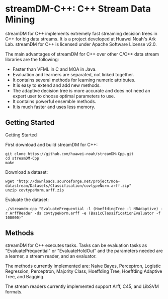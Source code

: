 streamDM-C++: C++ Stream Data Mining 
=================

streamDM for C++ implements extremely fast streaming decision trees in C++ for big data streams. It is a project developed at Huawei Noah's Ark Lab. streamDM for C++ is licensed under Apache Software License v2.0.

The main advantages of streamDM for C++ over other C/C++ data stream libraries are the following:

- Faster than VFML in C and MOA in Java.
- Evaluation and learners are separated, not linked together.
- It contains several methods for learning numeric attributes.
- It is easy to extend and add new methods.
- The adaptive decision tree is more accurate and does not need an expert user to choose optimal parameters to use.  
- It contains powerful ensemble methods. 
- It is much faster and uses less memory.


## Getting Started


Getting Started

First download and build streamDM for C++:

```
git clone https://github.com/huawei-noah/streamDM-Cpp.git
cd streamDM-Cpp
make
```

Download a dataset:

```
wget "http://downloads.sourceforge.net/project/moa-datastream/Datasets/Classification/covtypeNorm.arff.zip"
unzip covtypeNorm.arff.zip
```

Evaluate the dataset:

```
./streamdm-cpp "EvaluatePrequential -l (HoeffdingTree -l NBAdaptive) -r ArffReader -ds covtypeNorm.arff -e (BasicClassificationEvaluator -f 100000)"
```


## Methods

streamDM for C++ executes tasks. Tasks can be evaluation tasks as "EvaluatePrequential" or "EvaluateHoldOut" and the parameters needed are a learner, a stream reader, and an evaluator.

The methods currently implemented are: Naive Bayes, Perceptron, Logistic Regression, Perceptron, Majority Class, Hoeffding Tree, Hoeffding Adaptive Tree, and Bagging.

The stream readers currently implemented support Arff, C45, and LibSVM formats.



